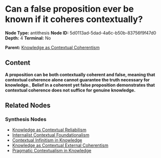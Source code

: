 # Can a false proposition ever be known if it coheres contextually?

**Node Type:** antithesis
**Node ID:** 5d0113ad-5dad-4a6c-b50b-83756f9f47d0
**Depth:** 4
**Terminal:** No

**Parent:** [Knowledge as Contextual Coherentism](knowledge-as-contextual-coherentism-synthesis-452b7878-4d7a-4151-b084-69672140a175.md)

## Content

**A proposition can be both contextually coherent and false, meaning that contextual coherence alone cannot guarantee the truth necessary for knowledge.**, **Belief in a coherent yet false proposition demonstrates that contextual coherence does not suffice for genuine knowledge.**

## Related Nodes

### Synthesis Nodes

- [Knowledge as Contextual Reliabilism](knowledge-as-contextual-reliabilism-synthesis-a7ebac8c-3dcc-4cb9-a47f-97aa40b7057c.md)
- [Internalist Contextual Foundationalism](internalist-contextual-foundationalism-synthesis-8c0ec151-6308-44bc-985b-d533b07ab750.md)
- [Contextual Infinitism in Knowledge](contextual-infinitism-in-knowledge-synthesis-61a951f4-da81-45b1-be45-fb8f17618796.md)
- [Knowledge as Contextual External Coherentism](knowledge-as-contextual-external-coherentism-synthesis-7c896bb3-7545-43da-b158-c68aa4659a63.md)
- [Pragmatic Contextualism in Knowledge](pragmatic-contextualism-in-knowledge-synthesis-1be1906a-b422-4851-8e46-202da31a495d.md)
